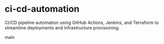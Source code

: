 # ci-cd-automation
CI/CD pipeline automation using GitHub Actions, Jenkins, and Terraform to streamline deployments and infrastructure provisioning.
<!-- Trigger test -->
main
